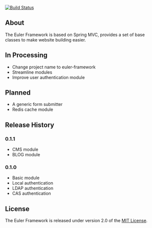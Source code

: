 [![Build Status](https://ci.eulerproject.io/view/euler-framework/job/euler-framework-latest-jdk7/badge/icon)](https://ci.eulerproject.io/view/euler-framework/job/euler-framework-latest-jdk7/)

## About
The Euler Framework is based on Spring MVC, provides a set of base classes to make website building easier.

## In Processing
* Change project name to euler-framework
* Streamline modules
* Improve user authentication module

## Planned
* A generic form submitter
* Redis cache module

## Release History

### 0.1.1
* CMS module
* BLOG module

### 0.1.0
* Basic module
* Local authentication
* LDAP authentication
* CAS authentication

## License
The Euler Framework is released under version 2.0 of the [MIT License][].

[MIT License]: https://mit-license.org
